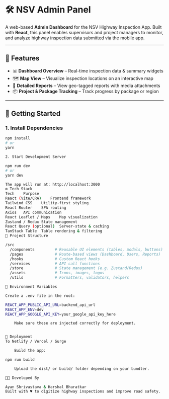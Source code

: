# 🛠️ NSV Admin Panel

A web-based **Admin Dashboard** for the NSV Highway Inspection App. Built with **React**, this panel enables supervisors and project managers to monitor, and analyze highway inspection data submitted via the mobile app.

---

## 🧰 Features

- 📊 **Dashboard Overview** – Real-time inspection data & summary widgets
- 🗺️ **Map View** – Visualize inspection locations on an interactive map
- 🧾 **Detailed Reports** – View geo-tagged reports with media attachments
- 📦 **Project & Package Tracking** – Track progress by package or region

---

## 🚀 Getting Started

### 1. **Install Dependencies**

```bash
npm install
# or
yarn

2. Start Development Server

npm run dev
# or
yarn dev

The app will run at: http://localhost:3000
⚙️ Tech Stack
Tech	Purpose
React (Vite/CRA)	Frontend framework
Tailwind CSS	Utility-first styling
React Router	SPA routing
Axios	API communication
React Leaflet / Maps	Map visualization
Zustand / Redux	State management
React Query (optional)	Server-state & caching
TanStack Table	Table rendering & filtering
📁 Project Structure

/src
  /components         # Reusable UI elements (tables, modals, buttons)
  /pages              # Route-based views (Dashboard, Users, Reports)
  /hooks              # Custom React hooks
  /services           # API call functions
  /store              # State management (e.g. Zustand/Redux)
  /assets             # Icons, images, logos
  /utils              # Formatters, validators, helpers

🔑 Environment Variables

Create a .env file in the root:

REACT_APP_PUBLIC_API_URL=backend_api_url
REACT_APP_ENV=dev
REACT_APP_GOOGLE_API_KEY=your_google_api_key_here

    Make sure these are injected correctly for deployment.


🚢 Deployment
To Netlify / Vercel / Surge

    Build the app:

npm run build

    Upload the dist/ or build/ folder depending on your bundler.

👨‍💻 Developed By

Ayan Shrivastava & Harshal Bharatkar
Built with ♥️ to digitize highway inspections and improve road safety.